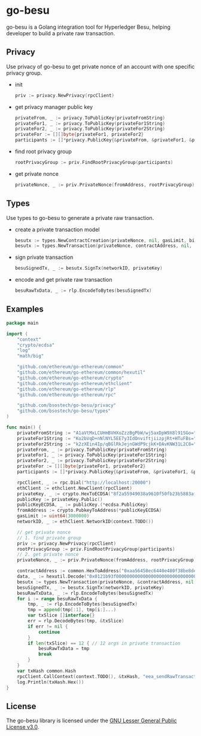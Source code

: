 # go-besu
go-besu is a Golang integration tool for Hyperledger Besu, helping developer to build a private raw transaction.

## Privacy
Use privacy of go-besu to get private nonce of an account with one specific privacy group.
- init
    ```go
    priv := privacy.NewPrivacy(rpcClient)
    ```
- get privacy manager public key
    ```go
    privateFrom, _ := privacy.ToPublicKey(privateFromString)
	privateFor1, _ := privacy.ToPublicKey(privateFor1String)
	privateFor2, _ := privacy.ToPublicKey(privateFor2String)
	privateFor := [][]byte{privateFor1, privateFor2}
	participants := []*privacy.PublicKey{&privateFrom, &privateFor1, &privateFor2}
    ```
- find root privacy group
    ```go
    rootPrivacyGroup := priv.FindRootPrivacyGroup(participants)
    ```
- get private nonce
    ```go
    privateNonce, _ := priv.PrivateNonce(fromAddress, rootPrivacyGroup)
    ```

## Types
Use types to go-besu to generate a private raw transaction.
- create a private transaction model
    ```go
    besutx := types.NewContractCreation(privateNonce, nil, gasLimit, big.NewInt(0), data, privateFrom, privateFor)
    besutx := types.NewTransaction(privateNonce, contractAddress, nil, gasLimit, big.NewInt(0), data, privateFrom, privateFor)
    ```
- sign private transaction
    ```go
    besuSignedTx, _ := besutx.SignTx(networkID, privateKey)
    ```
- encode and get private raw transaction
    ```go
    besuRawTxData, _ := rlp.EncodeToBytes(besuSignedTx)
    ```

## Examples
```go
package main

import (
	"context"
	"crypto/ecdsa"
	"log"
	"math/big"

	"github.com/ethereum/go-ethereum/common"
	"github.com/ethereum/go-ethereum/common/hexutil"
	"github.com/ethereum/go-ethereum/crypto"
	"github.com/ethereum/go-ethereum/ethclient"
	"github.com/ethereum/go-ethereum/rlp"
	"github.com/ethereum/go-ethereum/rpc"

	"github.com/bsostech/go-besu/privacy"
	"github.com/bsostech/go-besu/types"
)

func main() {
	privateFromString := "A1aVtMxLCUHmBVHXoZzzBgPbW/wj5axDpW9X8l91SGo="
	privateFor1String := "Ko2bVqD+nNlNYL5EE7y3IdOnviftjiizpjRt+HTuFBs="
	privateFor2String := "k2zXEin4Ip/qBGlRkJejnGWdP9cjkK+DAvKNW31L2C8="
	privateFrom, _ := privacy.ToPublicKey(privateFromString)
	privateFor1, _ := privacy.ToPublicKey(privateFor1String)
	privateFor2, _ := privacy.ToPublicKey(privateFor2String)
	privateFor := [][]byte{privateFor1, privateFor2}
	participants := []*privacy.PublicKey{&privateFrom, &privateFor1, &privateFor2}

	rpcClient, _ := rpc.Dial("http://localhost:20000")
	ethClient := ethclient.NewClient(rpcClient)
	privateKey, _ := crypto.HexToECDSA("8f2a55949038a9610f50fb23b5883af3b4ecb3c3bb792cbcefbd1542c692be63")
	publicKey := privateKey.Public()
	publicKeyECDSA, _ := publicKey.(*ecdsa.PublicKey)
	fromAddress := crypto.PubkeyToAddress(*publicKeyECDSA)
	gasLimit := uint64(3000000)
	networkID, _ := ethClient.NetworkID(context.TODO())

	// get private nonce
	// 1. find private group
	priv := privacy.NewPrivacy(rpcClient)
	rootPrivacyGroup := priv.FindRootPrivacyGroup(participants)
	// 2. get private nonce
	privateNonce, _ := priv.PrivateNonce(fromAddress, rootPrivacyGroup)

	contractAddress := common.HexToAddress("0xaa56458ec6440e480f38be8de3a1abca3a95b7ea")
	data, _ := hexutil.Decode("0x0121b93f0000000000000000000000000000000000000000000000000000000000000002")
	besutx := types.NewTransaction(privateNonce, &contractAddress, nil, gasLimit, big.NewInt(0), data, privateFrom, privateFor)
	besuSignedTx, _ := besutx.SignTx(networkID, privateKey)
	besuRawTxData, _ := rlp.EncodeToBytes(besuSignedTx)
	for i := range besuRawTxData {
	    tmp, _ := rlp.EncodeToBytes(besuSignedTx)
	    tmp = append(tmp[:1], tmp[i:]...)
	    var txSlice []interface{}
	    err = rlp.DecodeBytes(tmp, &txSlice)
	    if err != nil {
	        continue
	    }
	    if len(txSlice) == 12 { // 12 args in private transaction
	        besuRawTxData = tmp
	        break
	    }
	}
	var txHash common.Hash
	rpcClient.CallContext(context.TODO(), &txHash, "eea_sendRawTransaction", hexutil.Encode(besuRawTxData))
	log.Println(txHash.Hex())
}
```

## License
The go-besu library is licensed under the
[GNU Lesser General Public License v3.0](https://www.gnu.org/licenses/lgpl-3.0.en.html).

